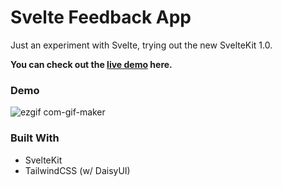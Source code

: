 # Svelte Feedback App

Just an experiment with Svelte, trying out the new SvelteKit 1.0.

**You can check out the [live demo](https://svelte-feedback-three.vercel.app/) here.**

### Demo

![ezgif com-gif-maker](https://user-images.githubusercontent.com/1134738/208102275-7d0cacc9-a5be-421d-a891-149957338244.gif)

### Built With

- SvelteKit
- TailwindCSS (w/ DaisyUI)
